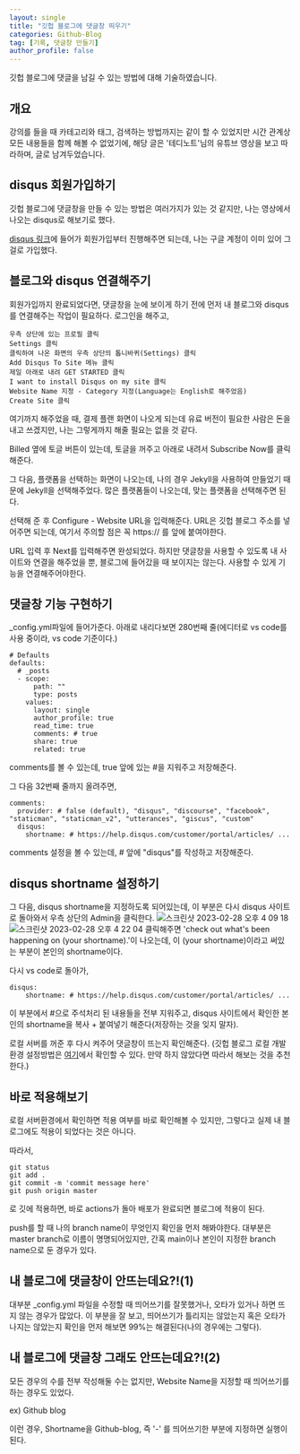 ```yaml
---
layout: single
title: "깃헙 블로그에 댓글창 띄우기"
categories: Github-Blog
tag: [기록, 댓글창 만들기]
author_profile: false
---
```


깃헙 블로그에 댓글을 남길 수 있는 방법에 대해 기술하였습니다.

## 개요

강의를 들을 때 카테고리와 태그, 검색하는 방법까지는 같이 할 수 있었지만 시간 관계상 모든 내용들을 함께 해볼 수 없었기에, 해당 글은 '테디노트'님의 유튜브 영상을 보고 따라하며, 글로 남겨두었습니다.

## disqus 회원가입하기

깃헙 블로그에 댓글창을 만들 수 있는 방법은 여러가지가 있는 것 같지만, 나는 영상에서 나오는 disqus로 해보기로 했다.

[disqus 링크](https://disqus.com/)에 들어가 회원가입부터 진행해주면 되는데, 나는 구글 계정이 이미 있어 그걸로 가입했다.

## 블로그와 disqus 연결해주기

회원가입까지 완료되었다면, 댓글창을 눈에 보이게 하기 전에 먼저 내 블로그와 disqus를 연결해주는 작업이 필요하다.
로그인을 해주고,

```
우측 상단에 있는 프로필 클릭
Settings 클릭
클릭하여 나온 화면의 우측 상단의 톱니바퀴(Settings) 클릭
Add Disqus To Site 메뉴 클릭
제일 아래로 내려 GET STARTED 클릭
I want to install Disqus on my site 클릭
Website Name 지정 - Category 지정(Language는 English로 해주었음)
Create Site 클릭
```

여기까지 해주었을 때, 결제 플랜 화면이 나오게 되는데 유료 버전이 필요한 사람은 돈을 내고 쓰겠지만, 나는 그렇게까지 해줄 필요는 없을 것 같다.

Billed 옆에 토글 버튼이 있는데, 토글을 꺼주고 아래로 내려서 Subscribe Now를 클릭해준다.

그 다음, 플랫폼을 선택하는 화면이 나오는데, 나의 경우 Jekyll을 사용하여 만들었기 때문에 Jekyll을 선택해주었다. 많은 플랫폼들이 나오는데, 맞는 플랫폼을 선택해주면 된다.

선택해 준 후 Configure - Website URL을 입력해준다. URL은 깃헙 블로그 주소를 넣어주면 되는데, 여기서 주의할 점은 꼭 https:// 를 앞에 붙여야한다.

URL 입력 후 Next를 입력해주면 완성되었다. 하지만 댓글창을 사용할 수 있도록 내 사이트와 연결을 해주었을 뿐, 블로그에 들어갔을 때 보이지는 않는다. 사용할 수 있게 기능을 연결해주어야한다.

## 댓글창 기능 구현하기

\_config.yml파일에 들어가준다.
아래로 내리다보면 280번째 줄(에디터로 vs code를 사용 중이라, vs code 기준이다.)

```
# Defaults
defaults:
  # _posts
  - scope:
      path: ""
      type: posts
    values:
      layout: single
      author_profile: true
      read_time: true
      comments: # true
      share: true
      related: true
```

comments를 볼 수 있는데, true 앞에 있는 #을 지워주고 저장해준다.

그 다음 32번째 줄까지 올려주면,

```
comments:
  provider: # false (default), "disqus", "discourse", "facebook", "staticman", "staticman_v2", "utterances", "giscus", "custom"
  disqus:
    shortname: # https://help.disqus.com/customer/portal/articles/ ...
```

comments 설정을 볼 수 있는데, # 앞에 "disqus"를 작성하고 저장해준다.

## disqus shortname 설정하기

그 다음, disqus shortname을 지정하도록 되어있는데, 이 부분은 다시 disqus 사이트로 돌아와서 우측 상단의 Admin을 클릭한다.
![스크린샷 2023-02-28 오후 4 09 18](https://user-images.githubusercontent.com/91467260/221782175-e43317e0-bc38-4f3d-a88e-86b5aff3e59e.png)
![스크린샷 2023-02-28 오후 4 22 04](https://user-images.githubusercontent.com/91467260/221782864-04b860a7-94d6-4eb0-9ca3-10005144e7b1.png)
클릭해주면 'check out what's been happening on (your shortname).'이 나오는데, 이 (your shortname)이라고 써있는 부분이 본인의 shortname이다.

다시 vs code로 돌아가,

```
disqus:
    shortname: # https://help.disqus.com/customer/portal/articles/ ...
```

이 부분에서 #으로 주석처리 된 내용들을 전부 지워주고, disqus 사이트에서 확인한 본인의 shortname을 복사 + 붙여넣기 해준다(저장하는 것을 잊지 말자).

로컬 서버를 꺼준 후 다시 켜주어 댓글창이 뜨는지 확인해준다.
(깃헙 블로그 로컬 개발환경 설정방법은 [여기](https://hsly22xk.github.io/error/handling/logs/localenv-github-blog/)에서 확인할 수 있다. 만약 하지 않았다면 따라서 해보는 것을 추천한다.)

## 바로 적용해보기

로컬 서버환경에서 확인하면 적용 여부를 바로 확인해볼 수 있지만, 그렇다고 실제 내 블로그에도 적용이 되었다는 것은 아니다.

따라서,

```
git status
git add .
git commit -m 'commit message here'
git push origin master
```

로 깃에 적용하면, 바로 actions가 돌아 배포가 완료되면 블로그에 적용이 된다.

push를 할 때 나의 branch name이 무엇인지 확인을 먼저 해봐야한다. 대부분은 master branch로 이름이 명명되어있지만, 간혹 main이나 본인이 지정한 branch name으로 둔 경우가 있다.

## 내 블로그에 댓글창이 안뜨는데요?!(1)

대부분 \_config.yml 파일을 수정할 때 띄어쓰기를 잘못했거나, 오타가 있거나 하면 뜨지 않는 경우가 많았다.
이 부분을 잘 보고, 띄어쓰기가 틀리지는 않았는지 혹은 오타가 나지는 않았는지 확인을 먼저 해보면 99%는 해결된다(나의 경우에는 그렇다).

## 내 블로그에 댓글창 그래도 안뜨는데요?!(2)

모든 경우의 수를 전부 작성해둘 수는 없지만, Website Name을 지정할 때 띄어쓰기를 하는 경우도 있었다.

ex) Github blog

이런 경우, Shortname을 Github-blog, 즉 '-' 를 띄어쓰기한 부분에 지정하면 실행이 된다.
